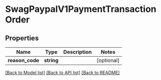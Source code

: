 # SwagPaypalV1PaymentTransactionOrder

## Properties
Name | Type | Description | Notes
------------ | ------------- | ------------- | -------------
**reason_code** | **string** |  | [optional] 

[[Back to Model list]](../../README.md#documentation-for-models) [[Back to API list]](../../README.md#documentation-for-api-endpoints) [[Back to README]](../../README.md)


